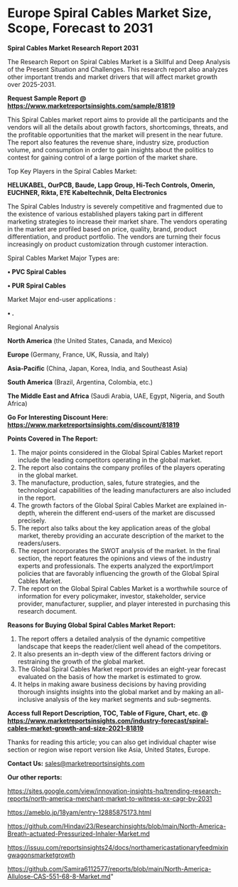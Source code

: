# Europe Spiral Cables Market Size, Scope, Forecast to 2031

<strong>Spiral Cables Market Research Report 2031</strong>

The Research Report on Spiral Cables Market is a Skillful and Deep Analysis of the Present Situation and Challenges. This research report also analyzes other important trends and market drivers that will affect market growth over 2025-2031.

<strong>Request Sample Report @ <a href=https://www.marketreportsinsights.com/sample/81819>https://www.marketreportsinsights.com/sample/81819</a></strong>

This Spiral Cables market report aims to provide all the participants and the vendors will all the details about growth factors, shortcomings, threats, and the profitable opportunities that the market will present in the near future. The report also features the revenue share, industry size, production volume, and consumption in order to gain insights about the politics to contest for gaining control of a large portion of the market share.

Top Key Players in the Spiral Cables Market:

<strong>HELUKABEL, OurPCB, Baude, Lapp Group, Hi-Tech Controls, Omerin, EUCHNER, Rikta, E?E Kabeltechnik, Delta Electronics</strong>

The Spiral Cables Industry is severely competitive and fragmented due to the existence of various established players taking part in different marketing strategies to increase their market share. The vendors operating in the market are profiled based on price, quality, brand, product differentiation, and product portfolio. The vendors are turning their focus increasingly on product customization through customer interaction.

Spiral Cables Market Major Types are:

<strong>• PVC Spiral Cables

• PUR Spiral Cables</strong>

Market Major end-user applications :

<strong>• .</strong>

Regional Analysis

</u><strong><b>North America</b></strong> (the United States, Canada, and Mexico)

<strong><b>Europe </b></strong>(Germany, France, UK, Russia, and Italy)

<strong><b>Asia-Pacific</b></strong> (China, Japan, Korea, India, and Southeast Asia)

<strong><b>South America</b></strong> (Brazil, Argentina, Colombia, etc.)

<strong><b>The Middle East and Africa</b></strong> (Saudi Arabia, UAE, Egypt, Nigeria, and South Africa)

<strong>Go For Interesting Discount Here: <a href=https://www.marketreportsinsights.com/discount/81819>https://www.marketreportsinsights.com/discount/81819</a></strong>

<strong>Points Covered in The Report:</strong>
<ol>
  <li>The major points considered in the Global Spiral Cables Market report include the leading competitors operating in the global market.</li>
  <li>The report also contains the company profiles of the players operating in the global market.</li>
  <li>The manufacture, production, sales, future strategies, and the technological capabilities of the leading manufacturers are also included in the report.</li>
  <li>The growth factors of the Global Spiral Cables Market are explained in-depth, wherein the different end-users of the market are discussed precisely.</li>
  <li>The report also talks about the key application areas of the global market, thereby providing an accurate description of the market to the readers/users.</li>
  <li>The report incorporates the SWOT analysis of the market. In the final section, the report features the opinions and views of the industry experts and professionals. The experts analyzed the export/import policies that are favorably influencing the growth of the Global Spiral Cables Market.</li>
  <li>The report on the Global Spiral Cables Market is a worthwhile source of information for every policymaker, investor, stakeholder, service provider, manufacturer, supplier, and player interested in purchasing this research document.</li>
</ol>
<strong>Reasons for Buying Global Spiral Cables Market Report:</strong>

<ol>
  <li>The report offers a detailed analysis of the dynamic competitive landscape that keeps the reader/client well ahead of the competitors.</li>
  <li>It also presents an in-depth view of the different factors driving or restraining the growth of the global market.</li>
  <li>The Global Spiral Cables Market report provides an eight-year forecast evaluated on the basis of how the market is estimated to grow.</li>
  <li>It helps in making aware business decisions by having providing thorough insights insights into the global market and by making an all-inclusive analysis of the key market segments and sub-segments.</li>
</ol>
<strong>Access full Report Description, TOC, Table of Figure, Chart, etc. @ <a href=https://www.marketreportsinsights.com/industry-forecast/spiral-cables-market-growth-and-size-2021-81819>https://www.marketreportsinsights.com/industry-forecast/spiral-cables-market-growth-and-size-2021-81819</a></strong>


Thanks for reading this article; you can also get individual chapter wise section or region wise report version like Asia, United States, Europe.

<strong>Contact Us:</strong>
sales@marketreportsinsights.com

<strong>Our other reports:</strong>

<a href=https://sites.google.com/view/innovation-insights-hq/trending-research-reports/north-america-merchant-market-to-witness-xx-cagr-by-2031>https://sites.google.com/view/innovation-insights-hq/trending-research-reports/north-america-merchant-market-to-witness-xx-cagr-by-2031</a>

<a href=https://ameblo.jp/18yam/entry-12885875173.html>https://ameblo.jp/18yam/entry-12885875173.html</a>

<a href=https://github.com/Hindavi23/Researchinsights/blob/main/North-America-Breath-actuated-Pressurized-Inhaler-Market.md>https://github.com/Hindavi23/Researchinsights/blob/main/North-America-Breath-actuated-Pressurized-Inhaler-Market.md</a>

<a href=https://issuu.com/reportsinsights24/docs/northamericastationaryfeedmixingwagonsmarketgrowth>https://issuu.com/reportsinsights24/docs/northamericastationaryfeedmixingwagonsmarketgrowth</a>

<a href=https://github.com/Samira6112577/reports/blob/main/North-America-Allulose-CAS-551-68-8-Market.md>https://github.com/Samira6112577/reports/blob/main/North-America-Allulose-CAS-551-68-8-Market.md</a>"
